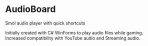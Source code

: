# AudioBoard
Smol audio player with quick shortcuts

Initially created with C# WinForms to play audio files while gaming.
Increased compatibility with YouTube audio and Streaming audio.
